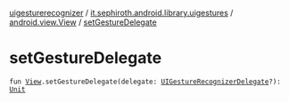 [uigesturerecognizer](../../index.md) / [it.sephiroth.android.library.uigestures](../index.md) / [android.view.View](index.md) / [setGestureDelegate](./set-gesture-delegate.md)

# setGestureDelegate

`fun `[`View`](https://developer.android.com/reference/android/view/View.html)`.setGestureDelegate(delegate: `[`UIGestureRecognizerDelegate`](../-u-i-gesture-recognizer-delegate/index.md)`?): `[`Unit`](https://kotlinlang.org/api/latest/jvm/stdlib/kotlin/-unit/index.html)